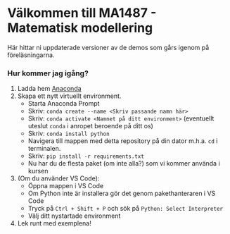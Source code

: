 # Välkommen till MA1487 - Matematisk modellering
Här hittar ni uppdaterade versioner av de demos som gårs igenom på föreläsningarna.

### Hur kommer jag igång?
1. Ladda hem [Anaconda](https://www.anaconda.com/products/distribution)
2. Skapa ett nytt virtuellt environment.
    * Starta Anaconda Prompt
    * Skriv: `conda create --name <Skriv passande namn här>`
    * Skriv: `conda activate <Namnet på ditt environment>` (eventuellt uteslut `conda` i anropet beroende på ditt os)
    * Skriv: `conda install python`
    * Navigera till mappen med detta repository på din dator m.h.a. `cd` i terminalen. 
    * Skriv: `pip install -r requirements.txt`
    * Nu har du de flesta paket (om inte alla?) som vi kommer använda i kursen
3. (Om du använder VS Code):
    * Öppna mappen i VS Code
    * Om Python inte är installera gör det genom pakethanteraren i VS Code
    * Tryck på `Ctrl + Shift + P` och sök på `Python: Select Interpreter`
    * Välj ditt nystartade environment
4. Lek runt med exemplena!
